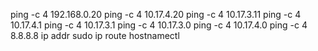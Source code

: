 

ping -c 4 192.168.0.20
ping -c 4 10.17.4.20
ping -c 4 10.17.3.11
ping -c 4 10.17.4.1
ping -c 4 10.17.3.1
ping -c 4 10.17.3.0
ping -c 4 10.17.4.0
ping -c 4 8.8.8.8
ip addr
sudo ip route
hostnamectl